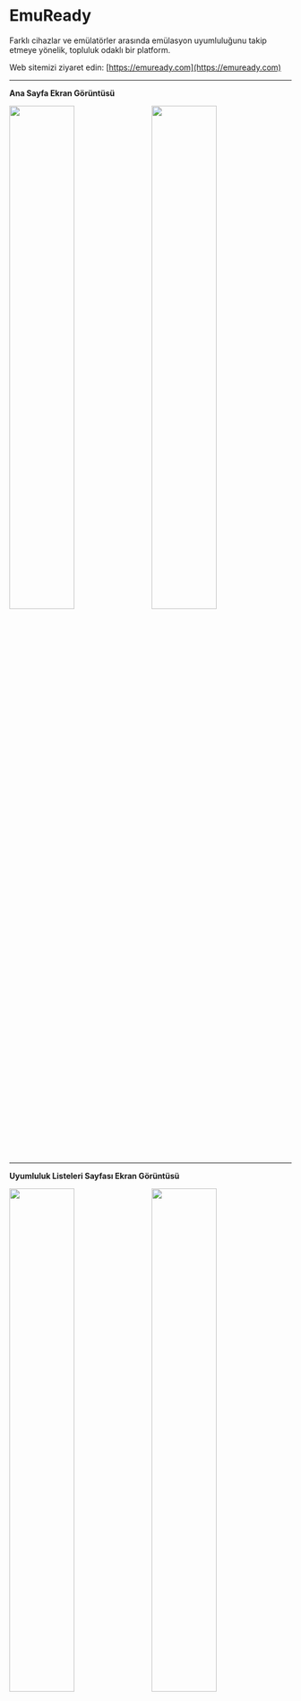 # EmuReady

Farklı cihazlar ve emülatörler arasında emülasyon uyumluluğunu takip etmeye yönelik, topluluk odaklı bir platform.

Web sitemizi ziyaret edin: [https://emuready.com](https://emuready.com)

---

**Ana Sayfa Ekran Görüntüsü**

<img src="https://github.com/user-attachments/assets/9a7077fd-a9b1-4a1c-8a81-8f9beed25581" width="48%">&nbsp;&nbsp;&nbsp;<img src="https://github.com/user-attachments/assets/df612c7c-4b9d-481b-ae92-175b2b6afb0b" width="48%">

---

**Uyumluluk Listeleri Sayfası Ekran Görüntüsü**

<img src="https://github.com/user-attachments/assets/400c48d4-6340-4a60-8d86-f996a35f1bf4" width="48%">&nbsp;&nbsp;&nbsp;<img src="https://github.com/user-attachments/assets/4ca1c1de-3616-4c25-81b9-ad80f8a69458" width="48%">

---

**Oyunlar Sayfası Ekran Görüntüsü**

<img src="https://github.com/user-attachments/assets/b036de53-18ed-4bf4-8117-5cd36e87ee31" width="48%">&nbsp;&nbsp;&nbsp;<img src="https://github.com/user-attachments/assets/9fbe12c4-3387-4e1d-986a-df80761134e3" width="48%">

---

## Genel Bakış

EmuReady, kullanıcıların farklı donanım ve yazılım yapılandırmalarında emülasyon uyumluluk bilgilerini paylaşmalarına ve keşfetmelerine yardımcı olur. Kullanıcılar uyumluluk raporları ekleyebilir, listelemelere oy verebilir ve belirli oyun/cihaz/emülatör kombinasyonlarını tartışabilirler.

![Lisans](https://img.shields.io/github/license/Producdevity/emuready?cacheSeconds=1)
![Yıldız](https://img.shields.io/github/stars/Producdevity/emuready?cacheSeconds=1)
![Çatallar](https://img.shields.io/github/forks/Producdevity/emuready?cacheSeconds=1)
![Sorunlar](https://img.shields.io/github/issues/Producdevity/emuready?cacheSeconds=1)

## Özellikler

- **Kapsamlı Uyumluluk Veritabanı**: Oyunların farklı emülatör ve cihazlarda nasıl çalıştığını takip edin
- **Kullanıcı Katkıları**: Topluluk odaklı raporlar ve oylama sistemi
- **Tartışma Sistemi**: Oy verilebilen/oy azaltılabilen yorum başlıkları
- **Yönetici Paneli**: Kullanıcıları, listelemeleri ve içerik moderasyonunu yönetin
- **Duyarlı Tasarım**: Mobil, tablet ve masaüstünde çalışır

## Son İyileştirmeler

Kod tabanı aşağıdaki geliştirmeler ile önemli ölçüde iyileştirildi:

### UI Bileşenleri

- Daha iyi hata yönetimi ve kurtarma için **ErrorBoundary** bileşeni oluşturuldu
- Daha iyi performans için Next.js Image bileşenini kullanan **OptimizedImage** bileşeni eklendi
- **Sayfalama** geliştirildi: Erişilebilirlik özellikleri, klavye ile gezinme ve daha iyi kullanıcı deneyimi
- Daha fazla varyant, boyut ve hap seçeneğiyle **Badge** bileşeni geliştirildi
- Açık, koyu ve sistem temaları arasında geçiş için **ThemeToggle** bileşeni eklendi
- Görsel göstergelerle tablo sıralama için **SortableHeader** uygulandı

### Önbellekleme & Performans

- Daha iyi varsayılanlarla React Query yapılandırması geliştirildi (önbellekleme, bayatlama süreleri, yeniden deneme mantığı)
- Cihaz görselleri için resim optimizasyonu eklendi
- Uygulama genelinde uygun hata yönetimi uygulandı

### Erişilebilirlik

- Etkileşimli öğeler için klavye ile gezinme geliştirildi
- Uygun ARIA etiketleri ve rolleri eklendi
- Odak yönetimi geliştirildi
- UI bileşenlerinde daha iyi renk kontrastı

### Güvenlik

- Birden fazla seviyede (istemci, sunucu, veritabanı) veri doğrulama ve temizleme
- İçerik Güvenlik Politikası uygulanması
- XSS ve CSRF saldırılarına karşı koruma
- NextAuth.js ile güvenli kimlik doğrulama
- Dosya yükleme doğrulaması ve güvenlik önlemleri
- Girdi uzunluğu kısıtlamaları ve uygun temizleme
- Parametre manipülasyonunu önlemek için UUID doğrulama

### Geliştirici Deneyimi

- Geliştirme iş akışı için ek npm komutları eklendi
- Tutarlı dışa aktarımlar ile daha iyi proje yapısı
- Özel ErrorBoundary ile geliştirilmiş hata geri bildirimi
- Kullanışlı gezinme seçenekleriyle geliştirilmiş 404 sayfası

### Tema Desteği

- Sistem tema tercihi algılama eklendi
- Birden fazla UI seçeneğiyle tema geçişi oluşturuldu
- Bileşenler genelinde koyu mod uygulaması geliştirildi

## Başlarken

### Gereksinimler

- Node.js 20+
- `npm`
- PostgreSQL (veya geliştirme için SQLite)

### Kurulum

1. Depoyu klonlayın

```bash
git clone https://github.com/Producdevity/emuready.git
cd emuready
```

2. Bağımlılıkları yükleyin

```bash
npm install
```

3. Ortam değişkenlerini ayarlayın

```bash
cp .env.example .env
```

Ardından `.env` dosyasını veritabanı bilgileriniz ve diğer yapılandırmalarınız ile düzenleyin.

4. Veritabanını kurun

```bash
npx prisma generate
npx prisma db push
```

5. Geliştirme sunucusunu başlatın

```bash
npm run dev
```

6. Tarayıcınızda [http://localhost:3000](http://localhost:3000) adresini açın

## Kullanılabilir Komutlar

- `npm run dev` - Geliştirme sunucusunu başlatır
- `npm run dev:strict` - React strict modu ile başlatır
- `npm run build` - Prodüksiyon için derler
- `npm run start` - Prodüksiyon sunucusunu başlatır
- `npm run test` - Testleri çalıştırır
- `npm run lint` - ESLint çalıştırır
- `npm run lint:fix` - Hataları otomatik düzeltir
- `npm run format` - Prettier ile kodu biçimlendirir
- `npm run typecheck` - TypeScript tiplerini kontrol eder
- `npm run analyze` - Paket boyutunu analiz eder
- `npm run clean` - Derleme önbelleğini temizler
- `npm run prepare-deploy` - Dağıtım için hazırlar (lint, typecheck, test, build)

### Prisma Komutları

- `npx prisma db seed` - Veritabanını tohumlar
- `npx prisma studio` - Prisma Studio'yu açar
- `npx prisma db pull` - Veritabanı şemasını çeker
- `npx prisma db push` - Veritabanı şemasını iter

Daha fazla bilgi için [Prisma Cli Reference](https://www.prisma.io/docs/orm/reference/prisma-cli-reference) adresine bakın.

## Teknoloji Yığını

- **Çatı**: Next.js 15
- **Veritabanı ORM**: Prisma
- **API**: tRPC
- **Kimlik Doğrulama**: NextAuth.js
- **Stil**: Tailwind CSS
- **Durum Yönetimi**: React Query
- **Tip Kontrolü**: TypeScript
- **Animasyon**: Framer Motion
- **Doğrulama**: Zod, İçerik Güvenlik Politikası, Girdi Doğrulama

## Katkıda Bulunma

Katkılarınızı bekliyoruz! Daha fazla detay için [Katkı Rehberi](https://raw.githubusercontent.com/Producdevity/EmuReady/master/CONTRIBUTING.md) dosyamıza bakabilirsiniz.

## Lisans

Bu proje MIT Lisansı ile lisanslanmıştır - detaylar için [LİSANS](https://raw.githubusercontent.com/Producdevity/EmuReady/master/LICENSE) dosyasına bakın.

## Davranış Kuralları (YAPILACAK)

Lütfen bu projenin bir [Davranış Kuralları](https://raw.githubusercontent.com/Producdevity/EmuReady/master/CODE_OF_CONDUCT.md) belgesine bağlı olduğunu unutmayın. Bu projeye katılarak, şartlarını kabul etmiş olursunuz.

## Güvenlik (YAPILACAK)

Bir güvenlik açığı keşfederseniz, lütfen [Güvenlik Politikamızı](https://raw.githubusercontent.com/Producdevity/EmuReady/master/SECURITY.md) takip ederek bildirin.

## Teşekkürler

- Tüm [Katkıda Bulunanlar](https://github.com/Producdevity/emuready/graphs/contributors)
- İlham ve destek için emülasyon topluluğu

---

Tranlated By [Open Ai Tx](https://github.com/OpenAiTx/OpenAiTx) | Last indexed: 2025-06-07

---